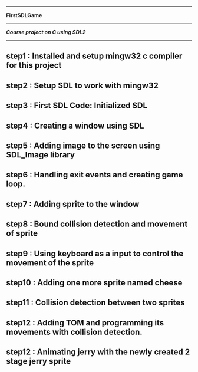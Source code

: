 ************************************************
******************FirstSDLGame******************
************************************************

*********Course project on C using SDL2*********

************************************************
step1 : Installed and setup mingw32 c compiler 
	for this project
------------------------------------------------
step2 : Setup SDL to work with mingw32
------------------------------------------------
step3 : First SDL Code:
	Initialized SDL
------------------------------------------------
step4 : Creating a window using SDL
------------------------------------------------
step5 : Adding image to the screen using 
	SDL_Image library
------------------------------------------------
step6 : Handling exit events and creating game
	loop.
------------------------------------------------
step7 : Adding sprite to the window
------------------------------------------------
step8 : Bound collision detection and movement 
	of sprite
------------------------------------------------
step9 : Using keyboard as a input to control
	the movement of the sprite
------------------------------------------------
step10 : Adding one more sprite named cheese
------------------------------------------------
step11 : Collision detection between two
	 sprites
------------------------------------------------ 
step12 : Adding TOM and programming its 
	 movements with collision detection.
------------------------------------------------ 
step12 : Animating jerry with the newly
	 created 2 stage jerry sprite
------------------------------------------------
